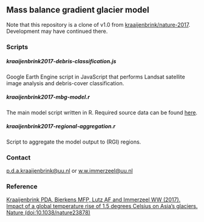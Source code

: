 ## Mass balance gradient glacier model

Note that this repository is a clone of v1.0 from [kraaijenbrink/nature-2017](https://github.com/kraaijenbrink/nature-2017). Development may have continued there.

### Scripts

##### kraaijenbrink2017-debris-classification.js
Google Earth Engine script in JavaScript that performs Landsat satellite image analysis and debris-cover classification.

##### kraaijenbrink2017-mbg-model.r
The main model script written in R. Required source data can be found [here](https://doi.org/10.5281/zenodo.3346675).

##### kraaijenbrink2017-regional-aggregation.r
Script to aggregate the model output to (RGI) regions.

### Contact
<p.d.a.kraaijenbrink@uu.nl> or <w.w.immerzeel@uu.nl>


### Reference
[Kraaijenbrink PDA, Bierkens MFP, Lutz AF and Immerzeel WW (2017). Impact of a global temperature rise of 1.5 degrees Celsius on Asia’s glaciers. Nature (doi:10.1038/nature23878)](http://doi.org/10.1038/nature23878)
